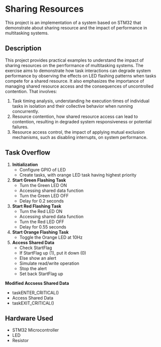 #  Sharing Resources
This project is an implementation of a system based on STM32 that demonstrate about sharing resource and the impact of performance in multitasking systems.

## Description
This project provides practical examples to understand the impact of sharing resources on the perrformance of multitasking systems. The exercise aims to demonstrate how task interactions can degrade system performance by observing the effects on LED flashing patterns when tasks compete for a shared resource. It also emphasizes the importance of managing shared resource access and the consequences of uncontrolled contention. That involves:
1. Task timing analysis, understanding he execution times of individual tasks in isolation and their collective behavior when running concurrently.
2. Resource contention, how shared resource access can lead to contention, resulting in degraded system responsiveness or potential failures.
3. Resource access control, the impact of applying mutual exclusion mechanisms, such as disabling interrupts, on system performance.

## Task Overflow
1. **Initialization**
   - Configure GPIO of LED
   - Create tasks, with orange LED task having highest priority
2. **Start Green Flashing Task**
   - Turn the Green LED ON
   - Accessing shared data function
   - Turn the Green LED OFF
   - Delay for 0.2 seconds
3. **Start Red Flashing Task**
   - Turn the Red LED ON
   - Accessing shared data function
   - Turn the Red LED OFF
   - Delay for 0.55 seconds
4. **Start Orange Flashing Task**
   - Toggle the Orange LED at 10Hz
5. **Access Shared Data**
   - Check StartFlag
   - If StartFlag up (1), put it down (0)
   - Else show an alert
   - Simulate read/write operation
   - Stop the alert
   - Set back StartFlag up
     
**Modified Accsess Shared Data**
- taskENTER_CRITICAL()
- Access Shared Data
- taskEXIT_CRITICAL()

## Hardware Used
- STM32 Microcontroller
- LED
- Resistor
